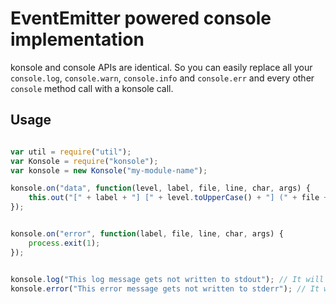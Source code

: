 # EventEmitter powered console implementation

konsole and console APIs are identical. So you can easily replace all your `console.log`, `console.warn`, `console.info` and `console.err` and every other `console` method call with a konsole call.

## Usage

```JavaScript

var util = require("util");
var Konsole = require("konsole");
var konsole = new Konsole("my-module-name");

konsole.on("data", function(level, label, file, line, char, args) {
    this.out("[" + label + "] [" + level.toUpperCase() + "] (" + file + ":" + line + ":"+char+") " + util.format.apply(this, args));
});


konsole.on("error", function(label, file, line, char, args) {
    process.exit(1);
});


konsole.log("This log message gets not written to stdout"); // It will emit a 'data' event and a 'log' event.
konsole.error("This error message gets not written to stderr"); // It will emit a 'data' event and a 'error' event.


```